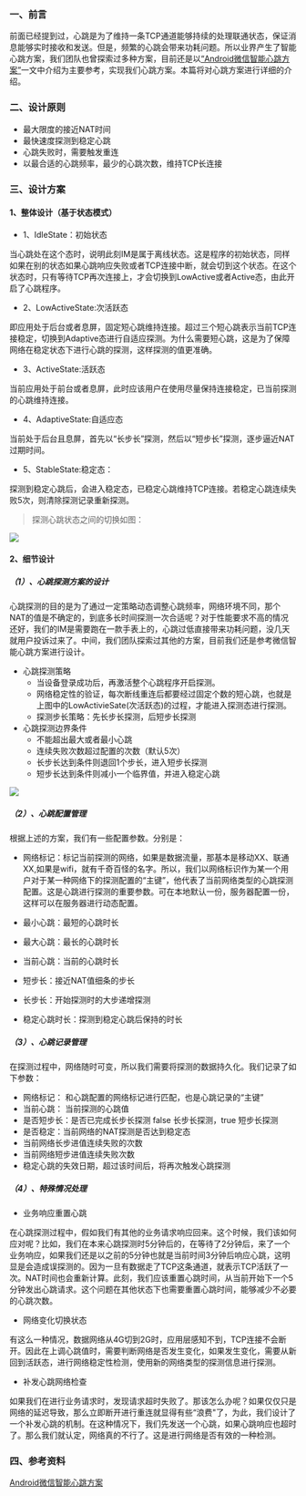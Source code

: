 ### 一、前言

前面已经提到过，心跳是为了维持一条TCP通道能够持续的处理联通状态，保证消息能够实时接收和发送。但是，频繁的心跳会带来功耗问题。所以业界产生了智能心跳方案，我们团队也曾探索过多种方案，目前还是以[“Android微信智能心跳方案”](https://mp.weixin.qq.com/s?__biz=MzAwNDY1ODY2OQ==&mid=207243549&idx=1&sn=4ebe4beb8123f1b5ab58810ac8bc5994)一文中介绍为主要参考，实现我们心跳方案。本篇将对心跳方案进行详细的介绍。

### 

### 二、设计原则

+ 最大限度的接近NAT时间
+ 最快速度探测到稳定心跳
+ 心跳失败时，需要触发重连
+ 以最合适的心跳频率，最少的心跳次数，维持TCP长连接

### 三、设计方案

#### 1、整体设计（基于状态模式）
+ 1、IdleState：初始状态

当心跳处在这个态时，说明此刻IM是属于离线状态。这是程序的初始状态，同样如果在别的状态如果心跳响应失败或者TCP连接中断，就会切到这个状态。在这个状态时，只有等待TCP再次连接上，才会切换到LowActive或者Active态，由此开启了心跳程序。

+ 2、LowActiveState:次活跃态

即应用处于后台或者息屏，固定短心跳维持连接。超过三个短心跳表示当前TCP连接稳定，切换到Adaptive态进行自适应探测。为什么需要短心跳，这是为了保障网络在稳定状态下进行心跳的探测，这样探测的值更准确。


+ 3、ActiveState:活跃态

当前应用处于前台或者息屏，此时应该用户在使用尽量保持连接稳定，已当前探测的心跳维持连接。

+ 4、AdaptiveState:自适应态

当前处于后台且息屏，首先以“长步长”探测，然后以“短步长”探测，逐步逼近NAT过期时间。

+ 5、StableState:稳定态：

探测到稳定心跳后，会进入稳定态，已稳定心跳维持TCP连接。若稳定心跳连续失败5次，则清除探测记录重新探测。

> 探测心跳状态之间的切换如图：

![](http://172.28.1.116:9999/Task/AndroidWatch/uploads/ca14d1afcf491b1be0f126ccce48261c/heartbeat-state.png)

#### 2、细节设计


##### （1）、心跳探测方案的设计

心跳探测的目的是为了通过一定策略动态调整心跳频率，网络环境不同，那个NAT的值是不确定的，到底多长时间探测一次合适呢？对于性能要求不高的情况还好，我们的IM是需要跑在一款手表上的，心跳过低直接带来功耗问题，没几天就用户投诉过来了。中间，我们团队探索过其他的方案，目前我们还是参考微信智能心跳方案进行设计。

+ 心跳探测策略
	+ 当设备登录成功后，再激活整个心跳程序开启探测。
	+ 网络稳定性的验证，每次断线重连后都要经过固定个数的短心跳，也就是上图中的LowActivieSate(次活跃态)的过程，才能进入探测态进行探测。
	+ 探测步长策略：先长步长探测，后短步长探测
+ 心跳探测边界条件
	+ 不能超出最大或者最小心跳
	+ 连续失败次数超过配置的次数（默认5次）
	+ 长步长达到条件则退回1个步长，进入短步长探测
	+ 短步长达到条件则减小一个临界值，并进入稳定心跳

![](https://docs.google.com/drawings/d/e/2PACX-1vSLLt4dwZOH3NS0fDkmak7-Q9sV4CWd0BdDCMG-uKKrhhE6Xwmcwp-ojJaBfjsr9n5TUOSEXkfMVZ8b/pub?w=369&h=224)

##### （2）、心跳配置管理

根据上述的方案，我们有一些配置参数。分别是：

+ 网络标记：标记当前探测的网络，如果是数据流量，那基本是移动XX、联通XX,如果是wifi，就有千奇百怪的名字。所以，我们以网络标识作为某一个用户对于某一种网络下的探测配置的“主键”，他代表了当前网络类型的心跳探测配置。这是心跳进行探测的重要参数。可在本地默认一份，服务器配置一份，这样可以在服务器进行动态配置。

+ 最小心跳：最短的心跳时长
+ 最大心跳：最长的心跳时长
+ 当前心跳：当前的心跳时长
+ 短步长：接近NAT值细条的步长
+ 长步长：开始探测时的大步递增探测
+ 稳定心跳时长：探测到稳定心跳后保持的时长

##### （3）、心跳记录管理
在探测过程中，网络随时可变，所以我们需要将探测的数据持久化。我们记录了如下参数：

+ 网络标记： 和心跳配置的网络标记进行匹配，也是心跳记录的“主键”
+ 当前心跳： 当前探测的心跳值
+ 是否短步长：是否已完成长步长探测  false 长步长探测，true 短步长探测
+ 是否稳定：当前网络的NAT探测是否达到稳定态
+ 当前网络长步进值连续失败的次数
+ 当前网络短步进值连续失败次数
+ 稳定心跳的失效日期，超过该时间后，将再次触发心跳探测

##### （4）、特殊情况处理

+ 业务响应重置心跳
	
在心跳探测过程中，假如我们有其他的业务请求响应回来。这个时候，我们该如何应对呢？比如，我们在本来心跳探测时5分钟后的，在等待了2分钟后，来了一个业务响应，如果我们还是以之前的5分钟也就是当前时间3分钟后响应心跳，这明显是会造成误探测的。因为一旦有数据走了TCP这条通道，就表示TCP活跃了一次。NAT时间也会重新计算。此刻，我们应该重置心跳时间，从当前开始下一个5分钟发出心跳请求。这个问题在其他状态下也需要重置心跳时间，能够减少不必要的心跳次数。

+ 网络变化切换状态

有这么一种情况，数据网络从4G切到2G时，应用层感知不到，TCP连接不会断开。因此在上调心跳值时，需要判断网络是否发生变化，如果发生变化，需要从新回到活跃态，进行网络稳定性检测，使用新的网络类型的探测信息进行探测。

+ 补发心跳网络检查

如果我们在进行业务请求时，发现请求超时失败了。那该怎么办呢？如果仅仅只是网络的延迟导致，那么立即断开进行重连就显得有些“浪费"了，为此，我们设计了一个补发心跳的机制。在这种情况下，我们先发送一个心跳，如果心跳响应也超时了。那么我们就认定，网络真的不行了。这是进行网络是否有效的一种检测。

### 四、参考资料
[Android微信智能心跳方案](https://mp.weixin.qq.com/s?__biz=MzAwNDY1ODY2OQ==&mid=207243549&idx=1&sn=4ebe4beb8123f1b5ab58810ac8bc5994)